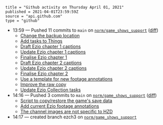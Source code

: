 ```
title = "Github activity on Thursday April 01, 2021"
published = 2021-04-01T23:59:59Z
source = "api.github.com"
type = "github"
```

* 13:59 — Pushed 11 commits to `main` on [`norm/game_shows_support`](https://github.com/norm/game_shows_support) ([diff](https://github.com/norm/game_shows_support/compare/f6f86e34d3b04a4ddf2e585750202e20ea82f724..c6b037775f4429bc98d2e57893389a1f732bf33c))
  * [Change the backup location](https://github.com/norm/game_shows_support/commit/01edc672eb8f88d1d7dd3e3e91c2ca95340ed8d4)
  * [Add tasks to Things](https://github.com/norm/game_shows_support/commit/1946adc5b89bb79965436027e11f1c549c28471c)
  * [Draft Ezio chapter 1 captions](https://github.com/norm/game_shows_support/commit/9bd1f1fe107e4b7d76d74d710443eec809c22641)
  * [Update Ezio chapter 1 captions](https://github.com/norm/game_shows_support/commit/0c30980fa1cacf5b64942958da7dcdeed66fb2a4)
  * [Finalise Ezio chapter 1](https://github.com/norm/game_shows_support/commit/0ddbd11cc9ba73d91f4e755d8479c68cb00ca9b9)
  * [Draft Ezio chapter 2 captions](https://github.com/norm/game_shows_support/commit/afbf4ac47fd4672364e80d68a2cbec75eb383de3)
  * [Update Ezio chapter 2 captions](https://github.com/norm/game_shows_support/commit/66b51a6970f32abe80ca99249bf608c3026e58eb)
  * [Finalise Ezio chapter 2](https://github.com/norm/game_shows_support/commit/13c66104ae5aabc50f73ebd32ab3f57f131d08a0)
  * [Use a template for new footage annotations](https://github.com/norm/game_shows_support/commit/09ab7d94ab6620eb401e31c3463be8296e04d3eb)
  * [Improve the raw copy](https://github.com/norm/game_shows_support/commit/01f6185a0c7da12e625d3bc9ed9313ef5bec213a)
  * [Update Ezio Collection tasks](https://github.com/norm/game_shows_support/commit/c6b037775f4429bc98d2e57893389a1f732bf33c)
* 14:16 — Pushed 3 commits to `main` on [`norm/game_shows_support`](https://github.com/norm/game_shows_support) ([diff](https://github.com/norm/game_shows_support/compare/c6b037775f4429bc98d2e57893389a1f732bf33c..d921f2c3d50fd0e0216409727b1cb5e04d4c1715))
  * [Script to copy/restore the game's save data](https://github.com/norm/game_shows_support/commit/63d06a7d10df47e5f8a9df29aa2d3d41214b9b8b)
  * [Add current Ezio footage annotations](https://github.com/norm/game_shows_support/commit/ec1f4042c295092a823711688e518c2927335244)
  * [The channel images are not specific to HZD](https://github.com/norm/game_shows_support/commit/d921f2c3d50fd0e0216409727b1cb5e04d4c1715)
* 14:17 — created branch ezch3 on [`norm/game_shows_support`](https://github.com/norm/game_shows_support)
